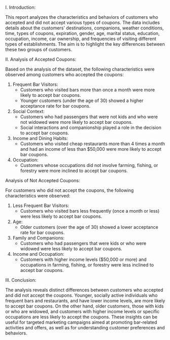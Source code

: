 I. Introduction:

This report analyzes the characteristics and behaviors of customers who accepted and did not accept various types of coupons. The data includes details about the customers' destinations, companions, weather conditions, time, types of coupons, expiration, gender, age, marital status, education, occupation, income, car ownership, and frequencies of visiting different types of establishments. The aim is to highlight the key differences between these two groups of customers.

II. Analysis of Accepted Coupons:

Based on the analysis of the dataset, the following characteristics were observed among customers who accepted the coupons:
1.	Frequent Bar Visitors:
	- Customers who visited bars more than once a month were more likely to accept bar coupons.
	- Younger customers (under the age of 30) showed a higher acceptance rate for bar coupons.
2.	Social Context:
	- Customers who had passengers that were not kids and who were not widowed were more likely to accept bar coupons.
	- Social interactions and companionship played a role in the decision to accept bar coupons.
3.	Income and Dining Habits:
	- Customers who visited cheap restaurants more than 4 times a month and had an income of less than $50,000 were more likely to accept bar coupons.
4.	Occupation:
	- Customers whose occupations did not involve farming, fishing, or forestry were more inclined to accept bar coupons.

Analysis of Not Accepted Coupons:

For customers who did not accept the coupons, the following characteristics were observed:
1.	Less Frequent Bar Visitors:
	- Customers who visited bars less frequently (once a month or less) were less likely to accept bar coupons.
2.	Age:
	- Older customers (over the age of 30) showed a lower acceptance rate for bar coupons.
3.	Family and Companions:
	- Customers who had passengers that were kids or who were widowed were less likely to accept bar coupons.
4.	Income and Occupation:
	- Customers with higher income levels ($50,000 or more) and occupations in farming, fishing, or forestry were less inclined to accept bar coupons.

III. Conclusion:

The analysis reveals distinct differences between customers who accepted and did not accept the coupons. Younger, socially active individuals who frequent bars and restaurants, and have lower income levels, are more likely to accept bar coupons. On the other hand, older customers, those with kids or who are widowed, and customers with higher income levels or specific occupations are less likely to accept the coupons.
These insights can be useful for targeted marketing campaigns aimed at promoting bar-related activities and offers, as well as for understanding customer preferences and behaviors.
